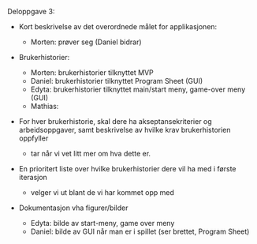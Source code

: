 Deloppgave 3:


- Kort beskrivelse av det overordnede målet for applikasjonen:
  - Morten: prøver seg (Daniel bidrar)

- Brukerhistorier:
  - Morten: brukerhistorier tilknyttet MVP
  - Daniel: brukerhistorier tilknyttet Program Sheet (GUI)
  - Edyta: brukerhistorier tilknyttet main/start meny, game-over meny (GUI)
  - Mathias: 

- For hver brukerhistorie, skal dere ha akseptansekriterier og arbeidsoppgaver, samt beskrivelse av hvilke krav brukerhistorien oppfyller
  - tar når vi vet litt mer om hva dette er.

- En prioritert liste over hvilke brukerhistorier dere vil ha med i første iterasjon
  - velger vi ut blant de vi har kommet opp med


- Dokumentasjon vha figurer/bilder
  - Edyta: bilde av start-meny, game over meny
  - Daniel: bilde av GUI når man er i spillet (ser brettet, Program Sheet)

